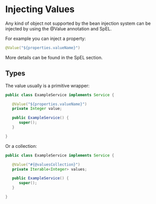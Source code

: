 # Injecting Values

Any kind of object not supported by the bean injection system can be injected by using the @Value annotation and SpEL.

For example you can inject a property:

```java
@Value("${properties.valueName}")
```

More details can be found in the SpEL section.

## Types

The value usually is a primitive wrapper:

```java
public class ExampleService implements Service {

   @Value("${properties.valueName}")
   private Integer value;

   public ExampleService() {
      super();
   }

}
```

Or a collection:

```java
public class ExampleService implements Service {

   @Value("#{@valuesCollection}")
   private Iterable<Integer> values;

   public ExampleService() {
      super();
   }

}
```

